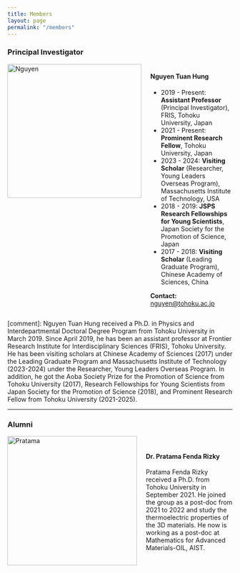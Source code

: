 ```yaml
---
title: Members
layout: page
permalink: "/members"
---
```


### Principal Investigator

<div style="display: flex; align-items: flex-start;">
  <img src="{{site.baseurl}}/assets/images/nguyen.jpg" alt="Nguyen" style="height: 300px; margin-right: 20px;">
  <div>
    <h4>Nguyen Tuan Hung</h4>
    <ul>
      <li>2019 - Present: <b>Assistant Professor</b> (Principal Investigator), FRIS, Tohoku University, Japan</li>
      <li>2021 - Present: <b>Prominent Research Fellow</b>, Tohoku University, Japan</li>
      <li>2023 - 2024: <b>Visiting Scholar</b> (Researcher, Young Leaders Overseas Program), Massachusetts Institute of Technology, USA</li>
      <li>2018 - 2019: <b>JSPS Research Fellowships for Young Scientists</b>, Japan Society for the Promotion of Science, Japan</li>
      <li>2017 - 2018: <b>Visiting Scholar</b> (Leading Graduate Program), Chinese Academy of Sciences, China</li>
    </ul>
    <p><b>Contact:</b> <a href="mailto:nguyen@tohoku.ac.jp">nguyen@tohoku.ac.jp</a></p>
  </div>
</div>

[comment]: Nguyen Tuan Hung received a Ph.D. in Physics and Interdepartmental Doctoral Degree Program from Tohoku University in March 2019. Since April 2019, he has been an assistant professor at Frontier Research Institute for Interdisciplinary Sciences (FRIS), Tohoku University. He has been visiting scholars at Chinese Academy of Sciences (2017) under the Leading Graduate Program and Massachusetts Institute of Technology (2023-2024) under the Researcher, Young Leaders Overseas Program. In addition, he got the Aoba Society Prize for the Promotion of Science from Tohoku University (2017), Research Fellowships for Young Scientists from Japan Society for the Promotion of Science (2018), and Prominent Research Fellow from Tohoku University (2021-2025).

---

### Alumni

<div style="display: flex; align-items: center;">
  <img src="{{site.baseurl}}/assets/images/pratama.png" alt="Pratama" style="height: 290px; margin-right: 20px;"/>
  <div>
    <h4>Dr. Pratama Fenda Rizky</h4>
    <p>Pratama Fenda Rizky received a Ph.D. from Tohoku University in September 2021. He joined the group as a post-doc from 2021 to 2022 and study the thermoelectric properties of the 3D materials. He now is working as a post-doc at Mathematics for Advanced Materials-OIL, AIST.</p>
  </div>
</div>